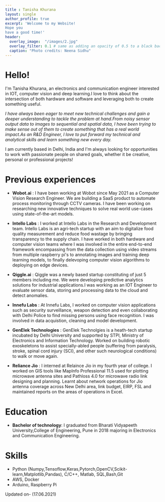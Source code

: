 ```yaml
---
title : Tanisha Khurana
layout: single
author_profile: true
excerpt: 'Welcome to my Website!  
Hope you   
have a good time!'
header:
  overlay_image:  "/images/2.jpg"
  overlay_filter: 0.1 # same as adding an opacity of 0.5 to a black background
  caption: "Photo credits: Neena Sidhu"
---
```


# Hello!
I'm Tanisha Khurana, an electronics and communication engineer interested in IOT, computer vision and deep learning.I love to think about the intersection of both hardware and software and leveraging both to create something useful.  

*I have always been eager to meet new technical challenges and gain a deeper understanding to tackle the problem at hand.From noisy sensor output data to images to sequential and spatial data, I have been trying to make sense out of them to create something that has a real world impact.As an R&D Engineer, I love to put forward my technical and analytical skills and learn something new every day.*  

I am currently based in Delhi, India and I'm always looking for opportunities to work with passionate people on shared goals, whether it be creative, personal or professional projects!

# Previous experiences
- **Wobot.ai** :
	I have been working at Wobot since May 2021 as a Computer Vision Research Engineer. We are building a SaaS product to automate process monitoring through CCTV cameras. I have been working on researching new innovative techniques to solve real world use-cases using state-of-the-art models.   

- **Intello Labs** :
	I worked at Intello Labs in the Research and Development team. Intello Labs is an agri-tech startup with an aim to digitalize food quality measurement and reduce food wastage by bringing transparency to the supply chain. I have worked in both hardware and computer vision teams where I was involved in the entire end-to-end framework encompassing from the data collection using video streams from multiple raspberry pi's to annotating images and training deep learning models, to finally delevoping computer vision algorithms to deploying on edge devices.  
	
- **Qiggle.ai** : 
	Qiggle was a newly based startup constituting of just 5 members including me. We were developing predictive analytics solutions for industrial applications.I was working as an IOT Engineer to evaluate sensor data, storing and processing data to the cloud and detect anomalies.  
	
- **Innefu Labs** :
	At Innefu Labs, I worked on computer vision applications such as security surveillance, weapon detection and even collaborating with Delhi Police to find missing persons using face recognition. I was involved in data acquistion, cleaning and model development.   

- **GenElek Technologies** : GenElek Technolgies is a heath-tech startup incubated by Delhi University and supported by STPI, Ministry of Electronics and Information Technology. Worked on building robotic exoskeletons to assist specially-abled people (suffering from paralysis, stroke, spinal cord injury (SCI), and other such neurological conditions) to walk or move again.    

- **Reliance Jio** : I interned at Relaince Jio in my fourth year of college. I worked on GIS tools like MapInfo Professional 11.5 used for plotting microwave antenna sites and Pathloss 4.0 for microwave radio link designing and planning. Learnt about network operations for Jio antenna coverage across New Delhi area, link budget, EIRP, FSL and maintained reports on the areas of operations in Excel. 

# Education

- **Bachelor of technology**:
	I graduated from Bharati Vidyapeeth University,College of Engineering, Pune in 2018 majoring in Electronics and Communication Engineering.

# Skills
 
- Python (Numpy,Tensoflow,Keras,Pytorch,OpenCV,Scikit-learn,Matplotlib,Pandas), C/C++, Matlab, SQL,Bash,Git
- AWS, Docker
- Arduino, Raspberry Pi
	
Updated on- (17.06.2021)


	 
	 
	
	 




